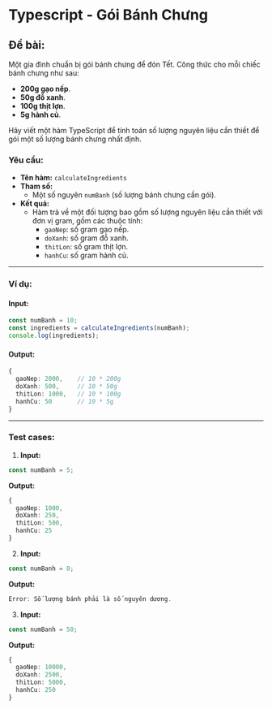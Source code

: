 # Typescript - Gói Bánh Chưng

## Đề bài:

Một gia đình chuẩn bị gói bánh chưng để đón Tết. Công thức cho mỗi chiếc bánh chưng như sau:

- **200g gạo nếp**.
- **50g đỗ xanh**.
- **100g thịt lợn**.
- **5g hành củ**.

Hãy viết một hàm TypeScript để tính toán số lượng nguyên liệu cần thiết để gói một số lượng bánh chưng nhất định.

### Yêu cầu:
- **Tên hàm:** `calculateIngredients`
- **Tham số:**
  - Một số nguyên `numBanh` (số lượng bánh chưng cần gói).
- **Kết quả:**
  - Hàm trả về một đối tượng bao gồm số lượng nguyên liệu cần thiết với đơn vị gram, gồm các thuộc tính:
    - `gaoNep`: số gram gạo nếp.
    - `doXanh`: số gram đỗ xanh.
    - `thitLon`: số gram thịt lợn.
    - `hanhCu`: số gram hành củ.

---

### Ví dụ:

#### Input:
```typescript
const numBanh = 10;
const ingredients = calculateIngredients(numBanh);
console.log(ingredients);
```

#### Output:
```typescript
{
  gaoNep: 2000,    // 10 * 200g
  doXanh: 500,     // 10 * 50g
  thitLon: 1000,   // 10 * 100g
  hanhCu: 50       // 10 * 5g
}
```

---

### Test cases:

1. **Input:**
```typescript
const numBanh = 5;
```
**Output:**
```typescript
{
  gaoNep: 1000,
  doXanh: 250,
  thitLon: 500,
  hanhCu: 25
}
```

2. **Input:**
```typescript
const numBanh = 0;
```
**Output:**
```typescript
Error: Số lượng bánh phải là số nguyên dương.
```

3. **Input:**
```typescript
const numBanh = 50;
```
**Output:**
```typescript
{
  gaoNep: 10000,
  doXanh: 2500,
  thitLon: 5000,
  hanhCu: 250
}
```
